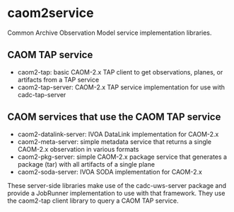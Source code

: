 # caom2service

Common Archive Observation Model service implementation libraries.

## CAOM TAP service

* caom2-tap: basic CAOM-2.x TAP client to get observations, planes, or artifacts from a TAP service
* caom2-tap-server: CAOM-2.x TAP service implementation for use with cadc-tap-server

## CAOM services that use the CAOM TAP service

* caom2-datalink-server: IVOA DataLink implementation for CAOM-2.x
* caom2-meta-server: simple metadata service that returns a single CAOM-2.x observation in various formats
* caom2-pkg-server: simple CAOM-2.x package service that generates a package (tar) with all artifacts of a single plane
* caom2-soda-server: IVOA SODA implementation for CAOM-2.x

These server-side libraries make use of the cadc-uws-server package and provide a JobRunner implementation to use 
with that framework. They use the caom2-tap client library to query a CAOM TAP service.
